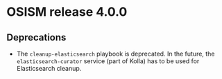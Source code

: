 # OSISM release 4.0.0

## Deprecations

* The ``cleanup-elasticsearch`` playbook is deprecated. In the future,
  the ``elasticsearch-curator`` service (part of Kolla) has to be used
  for Elasticsearch cleanup.
